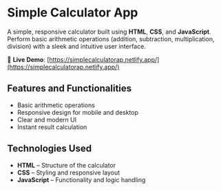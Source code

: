 # Simple Calculator App

A simple, responsive calculator built using **HTML**, **CSS**, and **JavaScript**. Perform basic arithmetic operations (addition, subtraction, multiplication, division) with a sleek and intuitive user interface.

🔗 **Live Demo**: [https://simplecalculatorap.netlify.app/](https://simplecalculatorap.netlify.app/)

## Features and Functionalities

* Basic arithmetic operations
* Responsive design for mobile and desktop
* Clear and modern UI
* Instant result calculation

## Technologies Used

* **HTML** – Structure of the calculator
* **CSS** – Styling and responsive layout
* **JavaScript** – Functionality and logic handling

